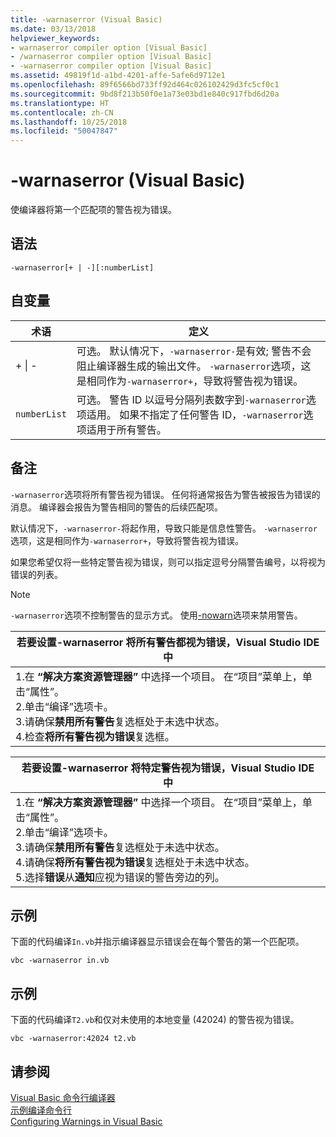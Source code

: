 ```yaml
---
title: -warnaserror (Visual Basic)
ms.date: 03/13/2018
helpviewer_keywords:
- warnaserror compiler option [Visual Basic]
- /warnaserror compiler option [Visual Basic]
- -warnaserror compiler option [Visual Basic]
ms.assetid: 49819f1d-a1bd-4201-affe-5afe6d9712e1
ms.openlocfilehash: 89f6566bd733ff92d464c026102429d3fc5cf0c1
ms.sourcegitcommit: 9bd8f213b50f0e1a73e03bd1e840c917fbd6d20a
ms.translationtype: HT
ms.contentlocale: zh-CN
ms.lasthandoff: 10/25/2018
ms.locfileid: "50047847"
---
```

# <a name="-warnaserror-visual-basic"></a>-warnaserror (Visual Basic)
使编译器将第一个匹配项的警告视为错误。  
  
## <a name="syntax"></a>语法  
  
```  
-warnaserror[+ | -][:numberList]  
```  
  
## <a name="arguments"></a>自变量  
  
|术语|定义|  
|---|---|  
|+ &#124; -|可选。 默认情况下，`-warnaserror-`是有效; 警告不会阻止编译器生成的输出文件。 `-warnaserror`选项，这是相同作为`-warnaserror+`，导致将警告视为错误。|  
|`numberList`|可选。 警告 ID 以逗号分隔列表数字到`-warnaserror`选项适用。 如果不指定了任何警告 ID，`-warnaserror`选项适用于所有警告。|  
  
## <a name="remarks"></a>备注  
 `-warnaserror`选项将所有警告视为错误。 任何将通常报告为警告被报告为错误的消息。 编译器会报告为警告相同的警告的后续匹配项。  
  
 默认情况下，`-warnaserror-`将起作用，导致只能是信息性警告。 `-warnaserror`选项，这是相同作为`-warnaserror+`，导致将警告视为错误。  
  
 如果您希望仅将一些特定警告视为错误，则可以指定逗号分隔警告编号，以将视为错误的列表。  
  
> [!NOTE]
>  `-warnaserror`选项不控制警告的显示方式。 使用[-nowarn](../../../visual-basic/reference/command-line-compiler/nowarn.md)选项来禁用警告。  
  
|若要设置-warnaserror 将所有警告都视为错误，Visual Studio IDE 中|  
|---|  
|1.在 **“解决方案资源管理器”** 中选择一个项目。 在“项目”菜单上，单击“属性”。 <br />2.单击“编译”选项卡。<br />3.请确保**禁用所有警告**复选框处于未选中状态。<br />4.检查**将所有警告视为错误**复选框。|  
  
|若要设置-warnaserror 将特定警告视为错误，Visual Studio IDE 中|  
|---|  
|1.在 **“解决方案资源管理器”** 中选择一个项目。 在“项目”菜单上，单击“属性”。<br />2.单击“编译”选项卡。<br />3.请确保**禁用所有警告**复选框处于未选中状态。<br />4.请确保**将所有警告视为错误**复选框处于未选中状态。<br />5.选择**错误**从**通知**应视为错误的警告旁边的列。|  
  
## <a name="example"></a>示例  
 下面的代码编译`In.vb`并指示编译器显示错误会在每个警告的第一个匹配项。  
  
```console
vbc -warnaserror in.vb  
```  
  
## <a name="example"></a>示例  
 下面的代码编译`T2.vb`和仅对未使用的本地变量 (42024) 的警告视为错误。  
  
```console
vbc -warnaserror:42024 t2.vb  
```  
  
## <a name="see-also"></a>请参阅  
 [Visual Basic 命令行编译器](../../../visual-basic/reference/command-line-compiler/index.md)  
 [示例编译命令行](../../../visual-basic/reference/command-line-compiler/sample-compilation-command-lines.md)  
 [Configuring Warnings in Visual Basic](/visualstudio/ide/configuring-warnings-in-visual-basic)
